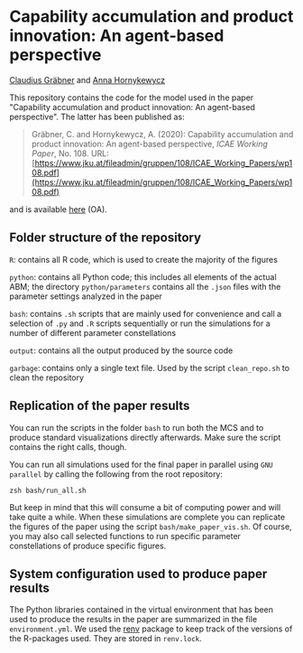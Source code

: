# Capability accumulation and product innovation: An agent-based perspective

[Claudius Gräbner](https://claudius-graebner.com/) and [Anna Hornykewycz](https://www.jku.at/en/institute-for-comprehensive-analysis-of-the-economy/about-us/team/anna-hornykewycz/)

This repository contains the code for the model used in the paper "Capability accumulation and product innovation: An agent-based perspective". 
The latter has been published as:

> Gräbner, C. and Hornykewycz, A. (2020): Capability accumulation and product innovation: An agent-based perspective, *ICAE Working Paper*, 
No. 108. URL: [https://www.jku.at/fileadmin/gruppen/108/ICAE_Working_Papers/wp108.pdf](https://www.jku.at/fileadmin/gruppen/108/ICAE_Working_Papers/wp108.pdf)

and is available [here](https://www.jku.at/fileadmin/gruppen/108/ICAE_Working_Papers/wp108.pdf) (OA).

## Folder structure of the repository

`R`: contains all R code, which is used to create the majority of the figures

`python`: contains all Python code; this includes all elements of the actual ABM; the directory `python/parameters` contains all the `.json` files with the parameter settings analyzed in the paper 

`bash`: contains `.sh` scripts that are mainly used for convenience and call a selection of `.py` and `.R` scripts sequentially or run the simulations for a number of different parameter constellations

`output`: contains all the output produced by the source code

`garbage`: contains only a single text file. Used by the script `clean_repo.sh` to clean the repository

## Replication of the paper results

You can run the scripts in the folder `bash` to run both the MCS and to produce
standard visualizations directly afterwards.
Make sure the script contains the right calls, though.

You can run all simulations used for the final paper in parallel using `GNU parallel`
by calling the following from the root repository:

```
zsh bash/run_all.sh
```

But keep in mind that this will consume a bit of computing power and will take quite a while. 
When these simulations are complete you can replicate the figures of the paper using the script `bash/make_paper_vis.sh`. 
Of course, you may also call selected functions to run specific parameter constellations of produce specific figures.

## System configuration used to produce paper results

The Python libraries contained in the virtual environment that has been
used to produce the results in the paper are summarized in the file
`environment.yml`. 
We used the [renv](https://rstudio.github.io/renv/index.html) package 
to keep track of the versions of the R-packages used. They are stored 
in `renv.lock`.
